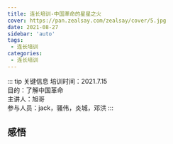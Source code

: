 ```yaml
---
title: 连长培训-中国革命的星星之火
cover: https://pan.zealsay.com/zealsay/cover/5.jpg
date: 2021-08-27
sidebar: 'auto'
tags:
 - 连长培训
categories:
 - 连长培训
---
```


::: tip 关键信息
培训时间：2021.7.15  
目的：了解中国革命  
主讲人：旭哥  
参与人员：jack，骚伟，炎城，邓洪
:::

## 感悟